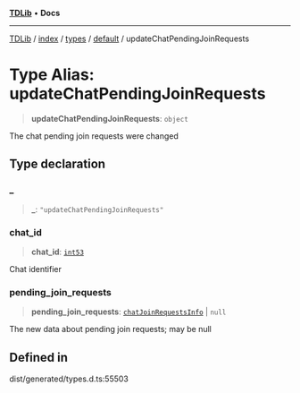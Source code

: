 [**TDLib**](../../../../../../README.md) • **Docs**

***

[TDLib](../../../../../../modules.md) / [index](../../../../../README.md) / [types](../../../README.md) / [default](../README.md) / updateChatPendingJoinRequests

# Type Alias: updateChatPendingJoinRequests

> **updateChatPendingJoinRequests**: `object`

The chat pending join requests were changed

## Type declaration

### \_

> **\_**: `"updateChatPendingJoinRequests"`

### chat\_id

> **chat\_id**: [`int53`](int53.md)

Chat identifier

### pending\_join\_requests

> **pending\_join\_requests**: [`chatJoinRequestsInfo`](chatJoinRequestsInfo.md) \| `null`

The new data about pending join requests; may be null

## Defined in

dist/generated/types.d.ts:55503
